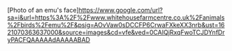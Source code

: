 [Photo of an emu's face]https://www.google.com/url?sa=i&url=https%3A%2F%2Fwww.whitehousefarmcentre.co.uk%2Fanimals%2Fbirds%2Femu%2F&psig=AOvVaw0sDCCFP6CrwaFXkeXX3nrb&ust=1621070363637000&source=images&cd=vfe&ved=0CAIQjRxqFwoTCJDYnfDryPACFQAAAAAdAAAAABAD
